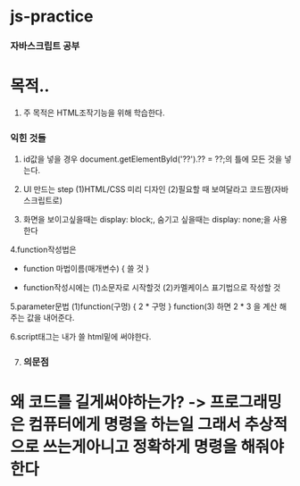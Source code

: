 # js-practice

### 자바스크립트 공부

# 목적..

1. 주 목적은 HTML조작기능을 위해 학습한다.

### 익힌 것들

1. id값을 넣을 경우  document.getElementById('??').?? = ??;의 틀에 모든 것을 넣는다.

2. UI 만드는 step
   (1)HTML/CSS 미리 디자인
   (2)필요할 때 보여달라고 코드짬(자바스크립트로)

3. 화면을 보이고싶을때는 display: block;, 숨기고 싶을때는 display: none;을 사용한다

4.function작성법은 
   * function 마법이름(매개변수) {
      쓸 것
   }

   * function작성시에는 
      (1)소문자로 시작할것
      (2)카멜케이스 표기법으로 작성할 것

5.parameter문법 
      (1)function(구멍) {
         2 * 구멍
      }
      function(3) 하면 2 * 3 을 계산 해주는 값을 내어준다.
      

6.script태그는 내가 쓸 html밑에 써야한다.

7.
      ### 의문점

# 왜 코드를 길게써야하는가? -> 프로그래밍은 컴퓨터에게 명령을 하는일 그래서 추상적으로 쓰는게아니고 정확하게 명령을 해줘야한다

#
